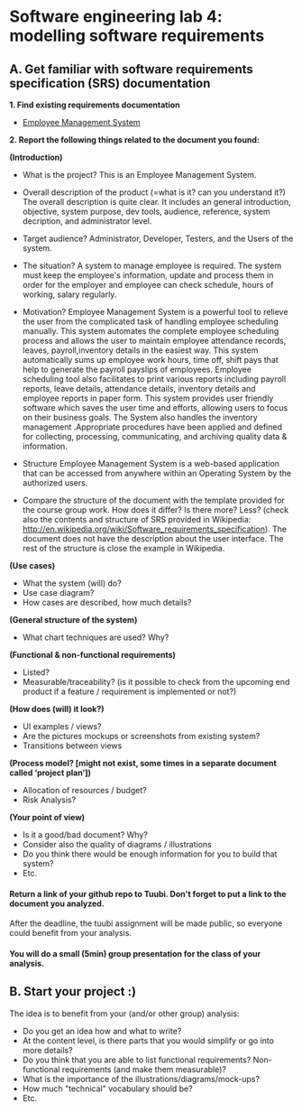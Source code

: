 # Software engineering lab 4: modelling software requirements

## A. Get familiar with software requirements specification (SRS) documentation

**1. Find existing requirements documentation**
 *  [Employee Management System](http://livelongjohny.com/emzwebCode/EMZ_SRS.pdf)

**2. Report the following things related to the document you found:**
 
**(Introduction)**
* What is the project?
This is an Employee Management System.

* Overall description of the product (=what is it? can you understand it?)
The overall description is quite clear. It includes an general introduction, objective, system purpose, dev tools, audience, reference, system decription, and administrator level. 

* Target audience?
Administrator, Developer, Testers, and the Users of the system.

* The situation?
A system to manage employee is required. The system must keep the employee's information, update and process them in order for the employer and employee can check schedule, hours of working, salary regularly.

* Motivation?
Employee Management System is a powerful tool to relieve the user from the complicated task of handling employee scheduling manually. This system automates the complete employee scheduling process and allows the user to maintain employee attendance 
records, leaves, payroll,inventory details in the easiest way. This system automatically sums up employee work hours, time off, shift pays that help to generate the payroll payslips of employees. Employee scheduling tool also facilitates to print various reports including payroll reports, leave details, attendance details, inventory details and employee reports in paper form. This system provides user friendly software which saves the user time and efforts, allowing users to focus on their business goals. The System also handles the inventory management .Appropriate procedures have been applied and defined for collecting, processing, communicating, and archiving quality data & information. 

* Structure
Employee Management System is a web-based application that can be accessed from anywhere within an Operating System by the authorized users.

* Compare the structure of the document with the template provided for the course group work. How does it differ? Is there more? Less? (check also the contents and structure of SRS provided in Wikipedia: 	http://en.wikipedia.org/wiki/Software_requirements_specification). 
The document does not have the description about the user interface.
The rest of the structure is close the example in Wikipedia.

**(Use cases)**
* What the system (will) do?
* Use case diagram?
* How cases are described, how much details?

**(General structure of the system)**
* What chart techniques are used? Why?

**(Functional & non-functional requirements)**
* Listed?
* Measurable/traceability? (is it possible to check from the upcoming end product if a feature / requirement is implemented or not?)

**(How does (will) it look?)**

* UI examples / views?
* Are the pictures mockups or screenshots from existing system?
* Transitions between views

**(Process model? [might not exist, some times in a separate document called ‘project plan’])**
* Allocation of resources / budget?
* Risk Analysis?

**(Your point of view)**
* Is it a good/bad document? Why?
* Consider also the quality of diagrams / illustrations
* Do you think there would be enough information for you to build that system?
* Etc.

#### Return a link of your github repo to Tuubi. Don't forget to put a link to the document you analyzed. 

After the deadline, the tuubi assignment will be made public, so everyone could benefit from your analysis.

#### You will do a small (5min) group presentation for the class of your analysis.

## B. Start your project :)

The idea is to benefit from your (and/or other group) analysis:
* Do you get an idea how and what to write?
* At the content level, is there parts that you would simplify or go into more details?
* Do you think that you are able to list functional requirements? Non-functional requirements (and make them measurable)?
* What is the importance of the illustrations/diagrams/mock-ups?
* How much "technical" vocabulary should be?
* Etc.

